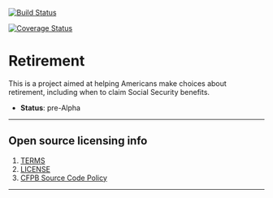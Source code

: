  [![Build Status](https://travis-ci.org/cfpb/retirement.png)](https://travis-ci.org/cfpb/retirement)

 [![Coverage Status](https://coveralls.io/repos/cfpb/retirement/badge.svg)](https://coveralls.io/r/cfpb/retirement)

# Retirement

This is a project aimed at helping Americans make choices about retirement, including when to claim Social Security benefits.   
  - **Status**: pre-Alpha

<!--

## Dependencies

## Installation

## Configuration

## Usage

## How to test the software

## Known issues

## Getting help

## Getting involved

[CONTRIBUTING](CONTRIBUTING.md).
-->

----

## Open source licensing info
1. [TERMS](TERMS.md)
2. [LICENSE](LICENSE)
3. [CFPB Source Code Policy](https://github.com/cfpb/source-code-policy/)


----


<!--
## Credits and references
-->